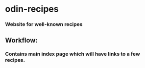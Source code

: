 # odin-recipes

### Website for well-known recipes

## Workflow:

### Contains main index page which will have links to a few recipes.
